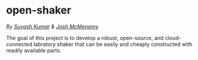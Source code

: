 # open-shaker
_By [Suyash Kumar](https://github.com/suyashkumar) & [Josh McMenemy](github.com/McMenemy)_


The goal of this project is to develop a robust, open-source, and cloud-connected labratory shaker that can be easily and cheaply constructed with readily available parts. 
